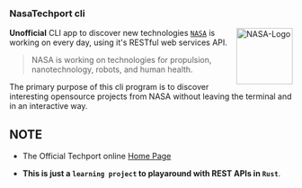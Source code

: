 ### NasaTechport **cli**

<img alt="NASA-Logo" align="right" width="100" height="100" src="https://techport.nasa.gov/images/NASA-Logo.png" >

**Unofficial** CLI app to discover new technologies [`NASA`](https://www.nasa.gov) is working on every day, using it's RESTful web services API.

>NASA is working on technologies for propulsion, nanotechnology, robots, and human health.

The primary purpose of this cli program is to discover interesting opensource projects from NASA without leaving the terminal and in an interactive way.

## NOTE

- The Official Techport online [Home Page](https://techport.nasa.gov/home)

- **This is just a `learning project` to playaround with REST APIs in `Rust`**.

